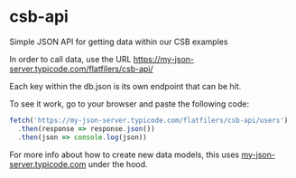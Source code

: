 # csb-api
Simple JSON API for getting data within our CSB examples

In order to call data, use the URL https://my-json-server.typicode.com/flatfilers/csb-api/<end-point>

Each key within the db.json is its own endpoint that can be hit.

To see it work, go to your browser and paste the following code:

```javascript
fetch('https://my-json-server.typicode.com/flatfilers/csb-api/users')
  .then(response => response.json())
  .then(json => console.log(json))
```
 
For more info about how to create new data models, this uses <a href="https://my-json-server.typicode.com/">my-json-server.typicode.com</a> under the hood.
